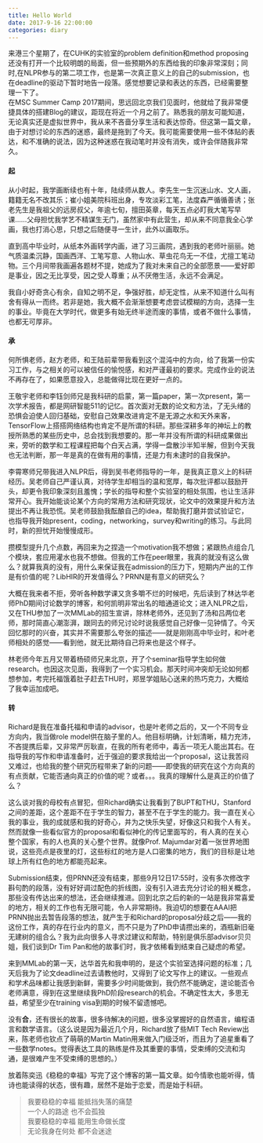 ```yaml
---
title: Hello World
date: 2017-9-16 22:00:00
categories: diary
---
```



来港三个星期了，在CUHK的实验室的problem definition和method proposing还没有打开一个比较明朗的局面，但一些预期外的东西给我的印象非常深刻；同时,在NLPR参与的第二项工作，也是第一次真正意义上的自己的submission，也在deadline的驱动下暂时地告一段落。感觉想要记录和表达的东西，已经需要整理一下了。  
在MSC Summer Camp 2017期间，思远回北京我们见面时，他就给了我非常便捷具体的搭建Blog的建议，距现在将近一个月之前了。熟悉我的朋友可能知道，无论真实还是虚拟世界中，我从来不吝啬分享生活和表达惊奇。但这第一篇文章，由于对想讨论的东西的迷惑，最终是拖到了今天。我可能需要使用一些不体贴的表达，和不准确的说法，因为这种迷惑在我动笔时并没有消失，或许会伴随我非常久。

#### 起

从小时起，我学画断续也有十年，陆续师从数人。李先生一生沉迷山水、文人画，籍籍无名不改其乐；崔小姐美院科班出身，专攻淡彩工笔，法度森严循循善诱；张老先生是我祖父的远房叔父，年逾七旬，擅田英章，每天五点必盯我大笔写早课……父母担忧我学艺不精谋生无门，虽然家中有此营生，却从来不同意我全心学画，我也打消心思，只想之后随便寻一生计，此外以画取乐。

直到高中毕业时，从纸本外画转学内画，进了习三画院，遇到我的老师叶丽丽。她气质温柔沉静，国画西洋、工笔写意、人物山水、草虫花鸟无一不佳，尤擅工笔动物。三个月间带我画遍各题材不提，她成为了我对未来自己的全部愿景——爱好即是事业，因之无比享受，因之受人尊重；从不厌倦生活，永远不会满足。

我自小好奇贪心有余，自知之明不足，争强好胜，却无定性，从来不知道什么叫有舍有得从一而终。若非是她，我大概不会渐渐想要考虑尝试模糊的方向，选择一生的事业。毕竟在大学时代，做更多有始无终半途而废的事情，或者不做什么事情，也都无可厚非。

#### 承

何所惧老师，赵方老师，和王陆前辈带我看到这个混沌中的方向，给了我第一份实习工作，与之相关的可以被信任的愉悦感，和对严谨最初的要求。完成作业的说法不再存在了，如果愿意投入，总能做得比现在更好一点的。

王敬宇老师和李钰剑师兄是我科研的启蒙，第一篇paper，第一次present，第一次学术报告，都是网研智能511的记忆。首次面对无数的论文和方法，了无头绪的恐惧会迫使人回归基础，安慰自己效果改进肯定不是无源之水和天外来客，TensorFlow上搭搭网络结构也肯定不是所谓的科研。那些深耕多年的神坛上的教授所熟悉的某些历史中，总会找到我想要的。那一年并没有所谓的科研成果做出来，旁听的数学和工程课程把每个白天占满，学得一盘散沙半知半解，但到今天我也无法判断，那一年是真的在做有用的事情，还是力有未逮时的自我保护。

李霄寒师兄带我进入NLPR后，得到吴书老师指导的一年，是我真正意义上的科研经历。吴老师自己严谨认真，对待学生却相当的温和宽厚，每次批评都以鼓励开头，却更令我印象深刻且羞愧；学长的指导和整个实验室的相处氛围，也让生活非常开心。我开始能谈论某个方向的常用方法和研究现状，论文中的效果提升和方法提出不再让我恐慌。吴老师鼓励我酝酿自己的idea，帮助我打磨并尝试验证它，也指导我开始present，coding，networking，survey和writing的练习。与此同时，新的担忧开始慢慢成形。

攒模型提升几个点数，再回来为之捏造一个motivation我不想做；紧跟热点组合几个模块，套应用灌水也我不想做。但我的工作在peer眼里，我真的就没有这么做么？就算我真的没有，用什么来保证我在admission的压力下，短期内产出的工作是有价值的呢？LibHIR的开发值得么？PRNN是有意义的研究么？

大概在我来者不拒，旁听各种数学课又贪多嚼不烂的时候吧，先后读到了林达华老师PhD期间讨论数学的博客，和何凯明非常出名的暗通道论文；进入NLPR之后，又在THU参加了一次MMLab的招生宣讲，除林老师外，还见到了汤和吕两位老师，那时简直心潮澎湃，跟同去的师兄讨论时说我感觉自己好像一见钟情了。今天回忆那时的兴奋，其实并不需要那么夸张的描述——就是刚刚高中毕业时，和叶老师相处的感觉——看到他，就无比期待自己将来也是这个样子。  

林老师今年五月又带着杨硕师兄来北京，开了个seminar指导学生如何做research。也因这次见面，我得到了一个实习机会。那天时间冲突却无论如何都想参加，考完托福饿着肚子赶去THU时，郑昱学姐贴心送来的热巧克力，大概给了我幸运加成吧。

#### 转

Richard是我在准备托福和申请的advisor，也是叶老师之后的，又一个不同专业方向内，我当做role model供在脑子里的人。他目标明确，计划清晰，精力充沛，不吝提携后辈，又非常严厉耿直，在我的所有老师中，毒舌一项无人能出其右。在指导我的写作和申请准备时，近于强迫的要求我给出一个proposal，这让我苦闷又难过，也给我的整个研究历程带来了新的问题——即使我的研究在这个方向真的有点贡献，它能否通向真正的价值的呢？或者。。。我真的理解什么是真正的价值了么？

这么谈对我的母校有点冒犯，但Richard确实让我看到了BUPT和THU，Stanford之间的差距，这个差距不在于学生的智力，甚至不在于学生的能力。我一直在关心我的事业，我的成就感和我的好奇心，并为之快乐失望，好像这只和我个人有关。然而就像一些看似官方的proposal和看似神化的传记里面写的，有人真的在关心整个国家，有的人也真的关心整个世界。就像Prof. Majumdar对着一张世界地图说，这些亮点是夜里的灯，这些标红的地方是人口密集的地方，我们的目标是让地球上所有红色的地方都能亮起来。

Submission结束，但PRNN还没有结束，那些9月12日17:55时，没有多次修改字斟句酌的段落，没有好好调过配色的折线图，没有引入进去充分讨论的相关概念，那些没有传达出来的想法，还会继续推进。回到北京之后的新的一站是我非常喜爱的地方，相关的工作也有无限可能，令人非常期待。我迫切的想要在AAAI把PRNN抛出去暂告段落的想法，就产生于和Richard的proposal分歧之后——我的这份工作，真的存在行业内的意义，而不只是为了PhD申请攒出来的，酒瓶新旧毫无建树的组合么？我为此向很多人寻求过建议和帮助，特别是俱乐部advisor贝贝姐，我们谈到Dr Tim Pan和他的故事们时，我才依稀看到结束自己疑虑的希望。

来到MMLab的第一天，达华首先和我申明的，是这个实验室选择问题的标准；几天后我为了论文deadline过去请教他时，又得到了论文写作上的建议。一些观点和学术品味都让我感到新鲜，需要多少时间能做到，我仍然不能确定，遑论能否令老师满意，得到在这里继续我PhD阶段research的机会。不确定性太大，多思无益，希望至少在training visa到期的时候不留遗憾吧。

没有**合**，还有很长的故事，很多待解决的问题，很多没掌握好的自然语言，编程语言和数学语言。（这么说是因为最近几个月，Richard放了些MIT Tech Review出来，陈老师也钦点了萌萌的Martin Matin用来做入门级泛听，而且为了追星重看了一些数学notes。觉得表达工具的熟练是件及其重要的事情，受束缚的交流和沟通，是很难产生不受束缚的思想的。）

放着陈奕迅《稳稳的幸福》写完了这个博客的第一篇文章。如今情歌也能听得，情诗也能读得的状态，很有趣，居然不是始于恋爱，而是始于科研。

> 我要稳稳的幸福 能抵挡失落的痛楚  
> 一个人的路途 也不会孤独  
> 我要稳稳的幸福 能用生命做长度  
> 无论我身在何处 都不会迷途
